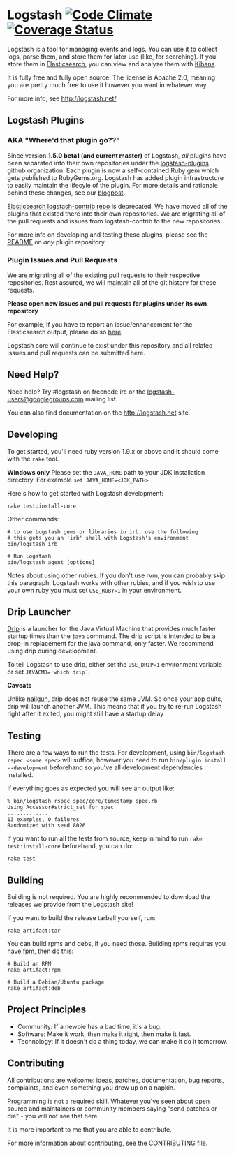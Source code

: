 # Logstash [![Code Climate](https://codeclimate.com/github/elasticsearch/logstash/badges/gpa.svg)](https://codeclimate.com/github/elasticsearch/logstash) [![Coverage Status](https://coveralls.io/repos/elasticsearch/logstash/badge.svg?branch=origin%2Fmaster)](https://coveralls.io/r/elasticsearch/logstash?branch=origin%2Fmaster)

Logstash is a tool for managing events and logs. You can use it to collect
logs, parse them, and store them for later use (like, for searching).  If you
store them in [Elasticsearch](http://www.elasticsearch.org/guide/en/elasticsearch/reference/current/index.html),
you can view and analyze them with [Kibana](http://www.elasticsearch.org/guide/en/kibana/current/index.html).

It is fully free and fully open source. The license is Apache 2.0, meaning you
are pretty much free to use it however you want in whatever way.

For more info, see <http://logstash.net/>

## Logstash Plugins
### AKA "Where'd that plugin go??"

Since version **1.5.0 beta1 (and current master)** of Logstash, *all* plugins have been separated into their own
repositories under the [logstash-plugins](https://github.com/logstash-plugins) github organization. Each plugin is now a self-contained Ruby gem which
gets published to RubyGems.org. Logstash has added plugin infrastructure to easily maintain the lifecyle of the plugin.
For more details and rationale behind these changes, see our [blogpost](http://www.elasticsearch.org/blog/plugin-ecosystem-changes/).

[Elasticsearch logstash-contrib repo](https://github.com/elasticsearch/logstash-contrib) is deprecated. We
have moved all of the plugins that existed there into their own repositories. We are migrating all of the pull requests
and issues from logstash-contrib to the new repositories.

For more info on developing and testing these plugins, please see the [README](https://github.com/logstash-plugins/logstash-output-elasticsearch/blob/master/README.md) on *any* plugin repository.

### Plugin Issues and Pull Requests

We are migrating all of the existing pull requests to their respective repositories. Rest assured, we will maintain
all of the git history for these requests.

**Please open new issues and pull requests for plugins under its own repository**

For example, if you have to report an issue/enhancement for the Elasticsearch output, please do so [here](https://github.com/logstash-plugins/logstash-output-elasticsearch/issues).

Logstash core will continue to exist under this repository and all related issues and pull requests can be submitted here.

## Need Help?

Need help? Try #logstash on freenode irc or the logstash-users@googlegroups.com
mailing list.

You can also find documentation on the <http://logstash.net> site.

## Developing

To get started, you'll need ruby version 1.9.x or above and it should come with the `rake` tool.

**Windows only** Please set the `JAVA_HOME` path to your JDK installation directory. For example `set JAVA_HOME=<JDK_PATH>`

Here's how to get started with Logstash development:

    rake test:install-core

Other commands:

    # to use Logstash gems or libraries in irb, use the following
    # this gets you an 'irb' shell with Logstash's environment
    bin/logstash irb

    # Run Logstash
    bin/logstash agent [options]

Notes about using other rubies. If you don't use rvm, you can probably skip
this paragraph. Logstash works with other rubies, and if you wish to use your
own ruby you must set `USE_RUBY=1` in your environment.

## Drip Launcher

[Drip](https://github.com/ninjudd/drip) is a launcher for the Java Virtual Machine that provides much faster startup times than the `java` command. The drip script is intended to be a drop-in replacement for the java command, only faster. We recommend using drip during development.

To tell Logstash to use drip, either set the `USE_DRIP=1` environment variable or set `` JAVACMD=`which drip` ``.

**Caveats**

Unlike [nailgun](https://github.com/martylamb/nailgun), drip does not reuse the same JVM. So once your app quits, drip will launch another JVM. This means that if you try to re-run Logstash right after it exited, you might still have a startup delay

## Testing

There are a few ways to run the tests. For development, using `bin/logstash rspec <some spec>` will suffice, however you need to run ```bin/plugin install --development``` beforehand so you've all development dependencies installed.

If everything goes as expected you will see an output like:

    % bin/logstash rspec spec/core/timestamp_spec.rb
    Using Accessor#strict_set for spec
    .............
    13 examples, 0 failures
    Randomized with seed 8026

If you want to run all the tests from source, keep in mind to run ```rake
test:install-core``` beforehand, you can do:

    rake test

## Building

Building is not required. You are highly recommended to download the releases
we provide from the Logstash site!

If you want to build the release tarball yourself, run:

    rake artifact:tar

You can build rpms and debs, if you need those. Building rpms requires you have [fpm](https://github.com/jordansissel/fpm), then do this:

    # Build an RPM
    rake artifact:rpm

    # Build a Debian/Ubuntu package
    rake artifact:deb

## Project Principles

* Community: If a newbie has a bad time, it's a bug.
* Software: Make it work, then make it right, then make it fast.
* Technology: If it doesn't do a thing today, we can make it do it tomorrow.

## Contributing

All contributions are welcome: ideas, patches, documentation, bug reports,
complaints, and even something you drew up on a napkin.

Programming is not a required skill. Whatever you've seen about open source and
maintainers or community members  saying "send patches or die" - you will not
see that here.

It is more important to me that you are able to contribute.

For more information about contributing, see the
[CONTRIBUTING](CONTRIBUTING.md) file.
